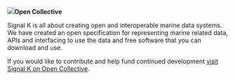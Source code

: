 

<img src="https://next-images.opencollective.com/_next/image?url=%2Fstatic%2Fimages%2Fopencollective-icon.png&w=32&q=75" />**Open Collective**

Signal K is all about creating open and interoperable marine data systems. We have created an open specification for representing marine related data, APIs and interfacing to use the data and free software that you can download and use.

If you would like to contribute and help fund continued development [visit Signal K on Open Collective](https://opencollective.com/signalk).

